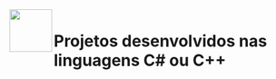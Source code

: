 <img align="left" alt="" height="75px" src="https://github.com/user-attachments/assets/a1701668-33ec-4d23-a4b4-7fe0633f0b79">
<h1 align="left"> Projetos desenvolvidos nas linguagens C# ou C++</h1>

